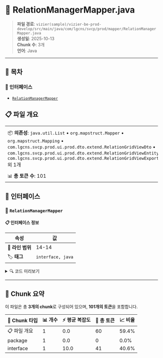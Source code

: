 # 📄 RelationManagerMapper.java

> **파일 경로**: `vizier(sample)/vizier-be-prod-develop/src/main/java/com/lgcns/svcp/prod/mapper/RelationManagerMapper.java`  
> **생성일**: 2025-10-13  
> **Chunk 수**: 3개  
> **언어**: Java
---

## 📑 목차

### 🔌 인터페이스
- [`RelationManagerMapper`](#interface-relationmanagermapper)


## 📋 파일 개요

| | |
|--|--|
| 📦 **의존성**: `java.util.List` • `org.mapstruct.Mapper` • `org.mapstruct.Mapping` • `com.lgcns.svcp.prod.ui.prod.dto.extend.RelationGridViewDto` • `com.lgcns.svcp.prod.ui.prod.dto.extend.RelationGridViewEntity` • `com.lgcns.svcp.prod.ui.prod.dto.extend.RelationGridViewExportDto` 외 1개 | ⚡ **총 복잡도**: 10 |
| 📊 **총 토큰 수**: 101 |  |




## 🔌 인터페이스

### <a id="interface-relationmanagermapper"></a>🔌 `RelationManagerMapper`


#### 📋 인터페이스 정보

| 속성 | 값 |
|------|----|
| 📍 **라인 범위** | 14-14 |
| 🏷️ **태그** | `interface, java` |
<details>
<summary>🔍 코드 미리보기</summary>

```java
public interface RelationManagerMapper {
	
	@Mapping(target = "relationCode", source = "relationViewResDto.dpdcRelCode")
	@Mapping(target = "relationName", source = "relationViewResDto.dpdcRelName")
	@Mapping(target = "followerCode", source = "relationViewResDto.targetCode")
	@Mapping(target = "followerName", source = "relationViewResDto.targetName")
	RelationGridViewDto viewResToGridViewDto(RelationViewResDto relationViewResDto);
	
	RelationGridViewExportDto convertToExcelExport(RelationGridViewDto dtos);
	RelationGridViewDto convertToDto(RelationGridViewEntity entity);
	RelationGridViewExpor...
```

**Chunk 정보**
- 🆔 **ID**: `d96c803643ee`
- 📊 **토큰**: 41

</details>

---




## 🧩 Chunk 요약

이 파일은 총 **3개의 chunk**로 구성되어 있으며, **101개의 토큰**을 포함합니다.

| 🧩 Chunk 타입 | 📊 개수 | ⚡ 평균 복잡도 | 📝 총 토큰 | 📈 비율 |
|---------------|--------|-------------|----------|--------|
| 📋 파일 개요 | 1 | 0.0 | 60 | 59.4% |
| package | 1 | 0.0 | 0 | 0.0% |
| interface | 1 | 10.0 | 41 | 40.6% |

